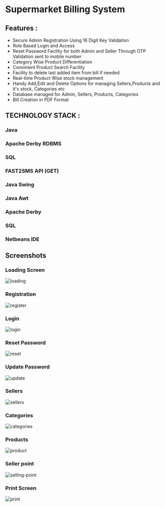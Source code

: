 # Supermarket Billing System

## Features :
* Secure Admin Registration Using 16 Digit Key Validation
* Role Based Login and Access
* Reset Password Facility for both Admin and Seller Through OTP Validation sent to mobile number
* Category Wise Product Differentiation
* Convinient Product Search Facility
* Facility to delete last added item from bill if needed
* Real-time Product Wise stock management
* Handy Add,Edit and Delete Options for managing Sellers,Products and it's stock, Categories etc
* Database managed for Admin, Sellers, Products, Categories
* Bill Creation in PDF Format

## TECHNOLOGY STACK :
### Java
### Apache Derby RDBMS
### SQL
### FAST2SMS API (GET) 
### Java Swing
### Java Awt
### Apache Derby
### SQL
### Netbeans IDE


## Screenshots
### Loading Screen
![loading](https://user-images.githubusercontent.com/116621224/222974641-51b87c39-fe2e-4fc6-ab64-92206b49694c.png)

### Registration
![register](https://user-images.githubusercontent.com/116621224/222974004-26efa117-8170-454d-ae74-b592eb29ae00.png)

### Login
![login](https://user-images.githubusercontent.com/116621224/222974326-f578b9a8-2630-4778-bd3d-9f5be9f2faf9.png)


### Reset Password
![reset](https://user-images.githubusercontent.com/116621224/222974361-c0736179-d7c5-45f0-86f8-937c0ba17e9f.png)


### Update Password
![update](https://user-images.githubusercontent.com/116621224/222974391-a1277d76-36d7-4a75-996d-0ad076414116.png)

### Sellers
![sellers](https://user-images.githubusercontent.com/116621224/222974371-58ade498-4b35-443e-9471-227ccbb8228a.png)

### Categories
![categories](https://user-images.githubusercontent.com/116621224/222974318-fa8f03a9-d0d3-4341-926e-1e2bf8fe1913.png)

### Products
![product](https://user-images.githubusercontent.com/116621224/222974353-2625b8e9-68b7-467d-86c3-292da1d95d5f.png)

### Seller point
![selling-point](https://user-images.githubusercontent.com/116621224/222974382-d872b3c5-249f-48d6-ae46-d2d3e38a5160.png)

### Print Screen
![print](https://user-images.githubusercontent.com/116621224/222974336-d92ae32f-41c6-4179-a588-72b78a6d1cdf.png)
